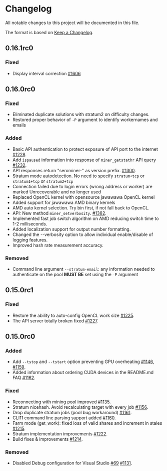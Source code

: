 # Changelog

All notable changes to this project will be documented in this file.

The format is based on [Keep a Changelog](https://keepachangelog.com/en/1.0.0/).

## 0.16.1rc0

### Fixed

- Display interval correction [#1606](https://github.com/ethereum-mining/serominer/pull/1606)

## 0.16.0rc0

### Fixed

- Eliminated duplicate solutions with stratum2 on difficulty changes.
- Restored proper behavior of `-P` argument to identify workernames and emails

### Added

- Basic API authentication to protect exposure of API port to the internet [#1228](https://github.com/ethereum-mining/serominer/pull/1228).
- Add `ispaused` information into response of `miner_getstathr` API query [#1232](https://github.com/ethereum-mining/serominer/pull/1232).
- API responses return "serominer-" as version prefix. [#1300](https://github.com/ethereum-mining/serominer/pull/1300).
- Stratum mode autodetection. No need to specify `stratum+tcp` or `stratum1+tcp` or `stratum2+tcp`
- Connection failed due to login errors (wrong address or worker) are marked Unrecoverable and no longer used
- Replaced OpenCL kernel with opensource jawawawa OpenCL kernel
- Added support for jawawawa AMD binary kernels
- AMD auto kernel selection. Try bin first, if not fall back to OpenCL.
- API: New method `miner_setverbosity`. [#1382](https://github.com/ethereum-mining/serominer/pull/1382).
- Implemented fast job switch algorithm on AMD reducing switch time to 1-2 milliseconds.
- Added localization support for output number formatting.
- Changed the --verbosity option to allow individual enable/disable of logging features.
- Improved hash rate measurement accuracy.

### Removed

- Command line argument `--stratum-email`: any information needed to authenticate on the pool **MUST BE** set using the `-P` argument

## 0.15.0rc1

### Fixed

- Restore the ability to auto-config OpenCL work size [#1225](https://github.com/ethereum-mining/serominer/pull/1225).
- The API server totally broken fixed [#1227](https://github.com/ethereum-mining/serominer/pull/1227).


## 0.15.0rc0

### Added

- Add `--tstop` and `--tstart` option preventing GPU overheating [#1146](https://github.com/ethereum-mining/serominer/pull/1146), [#1159](https://github.com/ethereum-mining/serominer/pull/1159).
- Added information about ordering CUDA devices in the README.md FAQ [#1162](https://github.com/ethereum-mining/serominer/pull/1162).

### Fixed

- Reconnecting with mining pool improved [#1135](https://github.com/ethereum-mining/serominer/pull/1135).
- Stratum nicehash. Avoid recalculating target with every job [#1156](https://github.com/ethereum-mining/serominer/pull/1156).
- Drop duplicate stratum jobs (pool bug workaround) [#1161](https://github.com/ethereum-mining/serominer/pull/1161).
- CLI11 command line parsing support added [#1160](https://github.com/ethereum-mining/serominer/pull/1160).
- Farm mode (get_work): fixed loss of valid shares and increment in stales [#1215](https://github.com/ethereum-mining/serominer/pull/1215).
- Stratum implementation improvements [#1222](https://github.com/ethereum-mining/serominer/pull/1222).
- Build fixes & improvements [#1214](https://github.com/ethereum-mining/serominer/pull/1214).

### Removed

- Disabled Debug configuration for Visual Studio [#69](https://github.com/ethereum-mining/serominer/issues/69) [#1131](https://github.com/ethereum-mining/serominer/pull/1131).
